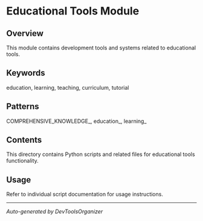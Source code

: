 # Educational Tools Module

## Overview
This module contains development tools and systems related to educational tools.

## Keywords
education, learning, teaching, curriculum, tutorial

## Patterns
COMPREHENSIVE_KNOWLEDGE_, education_, learning_

## Contents
This directory contains Python scripts and related files for educational tools functionality.

## Usage
Refer to individual script documentation for usage instructions.

---
*Auto-generated by DevToolsOrganizer*
